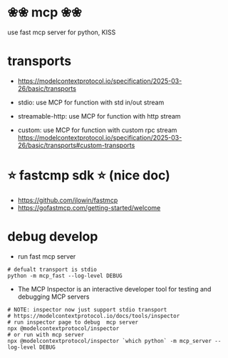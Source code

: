 # ❀❀ mcp ❀❀
use fast mcp server for python, KISS

# transports
- https://modelcontextprotocol.io/specification/2025-03-26/basic/transports

- stdio: use MCP for function with std in/out stream
- streamable-http: use MCP for function with http stream
- custom: use MCP for function with custom rpc stream https://modelcontextprotocol.io/specification/2025-03-26/basic/transports#custom-transports

# ⭐️ fastcmp sdk ⭐️ (nice doc)
- https://github.com/jlowin/fastmcp
- https://gofastmcp.com/getting-started/welcome


# debug develop
- run fast mcp server
```shell
# defualt transport is stdio
python -m mcp_fast --log-level DEBUG
```
- The MCP Inspector is an interactive developer tool for testing and debugging MCP servers
```shell
# NOTE: inspector now just support stdio transport
# https://modelcontextprotocol.io/docs/tools/inspector
# run inspector page to debug  mcp server
npx @modelcontextprotocol/inspector
# or run with mcp server
npx @modelcontextprotocol/inspector `which python` -m mcp_server --log-level DEBUG
```